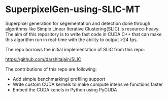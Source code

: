 # SuperpixelGen-using-SLIC-MT
Superpixel generation for segementation and detection done through algorithms like Simple Linear Iterative Clustering(SLIC) is resource-heavy.
The aim of this repository is to write fast code in CUDA C++ that can make this algorithm run in real-time with the ability to output >24 fps.

The repo borrows the initial implementation of SLIC from this repo:

https://github.com/darshitajain/SLIC


The contributions of this repo are following:

- Add simple benchmarking/ profiling support
- Write custom CUDA kernels to make compute intensive functions faster
- Embed the CUDA kenels in Python using PyCUDA
